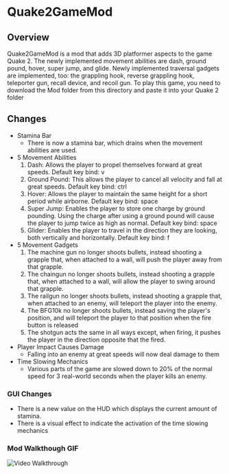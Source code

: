 # Quake2GameMod
## Overview
Quake2GameMod is a mod that adds 3D platformer aspects to the game Quake 2. The newly implemented movement abilities are dash, ground pound, hover, super jump, and glide. Newly implemented traversal gadgets are implemented, too: the grappling hook, reverse grappling hook, teleporter gun, recall device, and recoil gun. To play this game, you need to download the Mod folder from this directory and paste it into your Quake 2 folder

## Changes
* Stamina Bar
  -  There is now a stamina bar, which drains when the movement abilities are used.
* 5 Movement Abilities
  1. 	Dash: Allows the player to propel themselves forward at great speeds. Default key bind: v
  1.	Ground Pound: This allows the player to cancel all velocity and fall at great speeds. Default key bind: ctrl
  1.	Hover: Allows the player to maintain the same height for a short period while airborne. Default key bind: space
  1.	Super Jump: Enables the player to store one charge by ground pounding. Using the charge after using a ground pound will cause the player to jump twice as high as normal. Default key bind: space
  1.	Glider: Enables the player to travel in the direction they are looking, both vertically and horizontally. Default key bind: f
* 5 Movement Gadgets
  1.  The machine gun no longer shoots bullets, instead shooting a grapple that, when attached to a wall, will push the player away from that grapple.
  1.  The chaingun no longer shoots bullets, instead shooting a grapple that, when attached to a wall, will allow the player to swing around that grapple.
  1.  The railgun no longer shoots bullets, instead shooting a grapple that, when attached to an enemy, will teleport the player into the enemy.
  1.  The BFG10k no longer shoots bullets, instead saving the player's position, and will teleport the player to that position when the fire button is released
  1.  The shotgun acts the same in all ways except, when firing, it pushes the player in the direction opposite that the fired.
* Player Impact Causes Damage
  -  Falling into an enemy at great speeds will now deal damage to them
* Time Slowing Mechanics
  -  Various parts of the game are slowed down to 20% of the normal speed for 3 real-world seconds when the player kills an enemy.
 
 ### GUI Changes
 - There is a new value on the HUD which displays the current amount of stamina.
 - There is a visual effect to indicate the activation of the time slowing mechanics

### Mod Walkthough GIF
<img src='walkthrough.gif' title='Video Walkthrough' width='' alt='Video Walkthrough' />
